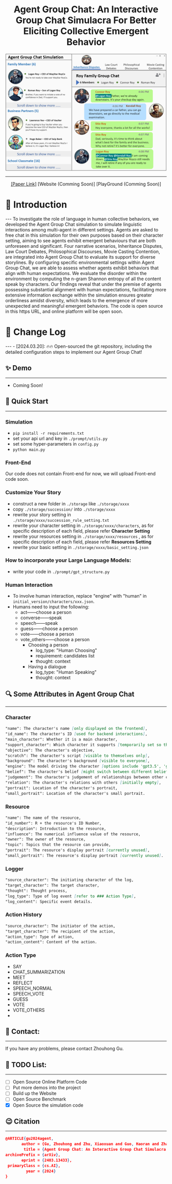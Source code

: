 <h1 align="center">Agent Group Chat: An Interactive Group Chat Simulacra For Better Eliciting Collective Emergent Behavior</h1>

<img src="figures/headfigure.png">

---
<p align="center">
  <a href="https://arxiv.org/abs/2403.13433">[Paper Link]</a>
  <a>[Website (Comming Soon)]</a>
  <a>[PlayGround (Comming Soon)]</a>
</p>


<h1 align="left">🔆 Introduction</h1>
---
To investigate the role of language in human collective behaviors, we developed the Agent Group Chat simulation to simulate linguistic interactions among multi-agent in different settings. Agents are asked to free chat in this simulation for their own purposes based on their character setting, aiming to see agents exhibit emergent behaviours that are both unforeseen and significant. Four narrative scenarios, Inheritance Disputes, Law Court Debates, Philosophical Discourses, Movie Casting Contention, are integrated into Agent Group Chat to evaluate its support for diverse storylines. By configuring specific environmental settings within Agent Group Chat, we are able to assess whether agents exhibit behaviors that align with human expectations. We evaluate the disorder within the environment by computing the n-gram Shannon entropy of all the content speak by characters. Our findings reveal that under the premise of agents possessing substantial alignment with human expectations, facilitating more extensive information exchange within the simulation ensures greater orderliness amidst diversity, which leads to the emergence of more unexpected and meaningful emergent behaviors. The code is open source in this https URL, and online platform will be open soon.

<h1 align="left">📝 Change Log</h1>
---
- [2024.03.20]: 🔥🔥 Open-sourced the git repository, including the detailed configuration steps to implement our Agent Group Chat!


## ✨ Demo
---
- Coming Soon!

## 🚀 Quick Start
---
### Simulation
- `pip install -r requirements.txt`
- set your api url and key in `./prompt/utils.py`
- set some hyper-parameters in `config.py`
- `python main.py`
### Front-End
Our code does not contain Front-end for now, we will upload Front-end code soon.
### Customize Your Story
- construct a new folder in `./storage` like `./storage/xxxx` 
- copy `./storage/succession/` into `./storage/xxxx` 
- rewrite your story setting in `./storage/xxxx/succession_rule_setting.txt`
- rewrite your character setting in `./storage/xxxx/characters`, as for specific description of each field, please refer **Character Setting** 
- rewrite your resources setting in `./storage/xxxx/resources` , as for specific description of each field, please refer **Resources Setting** 
- rewrite your basic setting in `./storage/xxxx/basic_setting.json`
### How to incorporate your Large Language Models:
- write your code in `./prompt/gpt_structure.py`

### Human Interaction
- To involve human interaction, replace "engine" with "human" in `initial_version/characters/xxx.json`.
- Humans need to input the following:
  - act——choose a person 
  - converse——speak
  - speech——speak
  - guess——choose a person 
  - vote——choose a person 
  - vote_others——choose a person 
    - Choosing a person 
      - log_type: "Human Choosing"
      - requirement: candidates list 
      - thought: context
    - Having a dialogue 
      - log_type: "Human Speaking"
      - thought: context


## 🔍 Some Attributes in Agent Group Chat
---
### Character
```markdown
"name": The character's name [only displayed on the frontend],
"id_name": The character's ID [used for backend interactions],
"main_character": Whether it is a main character,
"support_character": Which character it supports [temporarily set so that main characters do not support others],
"objective": The character's objective,
"scratch": The character's script [visible to themselves only],
"background": The character's background [visible to everyone],
"engine": The model driving the character [options include 'gpt3.5', 'gpt4', 'human', 'glm-3-turbo', 'glm-4', 'hunyuan-chatpro', 'hunyuan-chatstd', or model parameters from huggingface (like 'THUDM/chatglm3-6b-32k')],
"belief": The character's belief [might switch between different beliefs],
"judgement": The character's judgement of relationships between other characters [not implemented yet],
"relation": The character's relations with others [initially empty],
"portrait": Location of the character's portrait,
"small_portrait": Location of the character's small portrait.

```

### Resource
```markdown
"name": The name of the resource,
"id_number": R + the resource's ID Number,
"description": Introduction to the resource,
"influence": The numerical influence value of the resource,
"owner": The owner of the resource,
"topic": Topics that the resource can provide,
"portrait": The resource's display portrait [currently unused],
"small_portrait": The resource's display portrait [currently unused].
```


### Logger
```markdown
"source_character": The initiating character of the log,
"target_character": The target character,
"thought": Thought process,
"log_type": Type of log event [refer to ### Action Type],
"log_content": Specific event details.
```

### Action History
```markdown
"source_character": The initiator of the action,
"target_character": The recipient of the action,
"action_type": Type of action,
"action_content": Content of the action.
```

### Action Type
- SAY
- CHAT_SUMMARIZATION
- MEET
- REFLECT
- SPEECH_NORMAL
- SPEECH_VOTE
- GUESS
- VOTE
- VOTE_OTHERS
- 
## 📱 Contact:
---
If you have any problems, please contact <a src="zhgu22@m.fudan.edu.cn">Zhouhong Gu</a>.

## 📖 TODO List:
---
- [ ] Open Source Online Platform Code
- [ ] Put more demos into the project
- [ ] Build up the Website
- [ ] Open Source Benchmark
- [x] Open Source the simulation code

## 😉 Citation
---
```json
@ARTICLE{gu2024agent,
       author = {Gu, Zhouhong and Zhu, Xiaoxuan and Guo, Haoran and Zhang, Lin and Cai, Yin and Shen, Hao and Chen, Jiangjie and Ye, Zheyu and Dai, Yifei and Gao, Yan and Hu, Yao and Feng, Hongwei and Xiao, Yanghua},
        title = {Agent Group Chat: An Interactive Group Chat Simulacra For Better Eliciting Collective Emergent Behavior},
archivePrefix = {arXiv},
       eprint = {2403.13433},
 primaryClass = {cs.AI}, 
         year = {2024}
}

```
